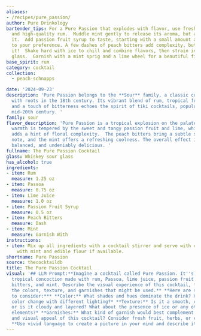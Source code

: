 ```yaml
---
aliases:
- /recipes/pure_passion/
author: Pure Drinkology
bartender_tips: For a Pure Passion that explodes with flavor, use fresh lime juice
  and high-quality rum.  Muddle mint gently to release its aroma, but avoid bruising
  it.  Add passion fruit syrup to taste, starting with a small amount and adjusting
  to your preference. A few dashes of peach bitters add complexity, but don't overdo
  it!  Shake hard with ice to chill and combine flavors, then strain into a chilled
  glass.  Garnish with a mint sprig and a lime wheel for a beautiful finish.
base_spirit: rum
category: cocktail
collection: 
  - peach-schnapps

date: '2024-09-23'
description: 'Pure Passion belongs to the **Sour** family, a classic cocktail style
  with roots in the 18th century. Its vibrant blend of rum, tropical fruit flavors,
  and a touch of bitterness echoes the spirit of tiki cocktails, popularized in the
  mid-20th century. '
family: sour
flavor_description: 'Pure Passion is a tropical explosion on the palate. The rum''s
  warmth is tempered by the sweet and tangy passion fruit and lime, while the Passoa
  adds a hint of floral complexity.  The peach bitters bring a subtle stone fruit
  note, and the mint offers a refreshing coolness. The overall effect is vibrant,
  balanced, and undeniably delicious. '
fullname: The Pure Passion Cocktail
glass: Whiskey sour glass
has_alcohol: true
ingredients:
- item: Rum
  measure: 1.25 oz
- item: Passoa
  measure: 0.75 oz
- item: Lime Juice
  measure: 1.0 oz
- item: Passion Fruit Syrup
  measure: 0.5 oz
- item: Peach Bitters
  measure: Dash
- item: Mint
  measure: Garnish With
instructions:
- item: Mix up all ingredients with a cocktail stirrer and serve with crushed ice
    with mint and edible flour if available.
shortname: Pure Passion
source: thecocktaildb
title: The Pure Passion Cocktail
visual: '## LLM Prompt:**Imagine a cocktail called Pure Passion. It''s a vibrant,
  tropical concoction made with rum, Passoa, lime juice, passion fruit syrup, peach
  bitters, and mint. Describe the visual experience of this cocktail, focusing on
  the colors, texture, and garnishes that might be used.** **Here are some things
  to consider:*** **Color:** What shades and hues dominate the drink? How does the
  color change with different lighting?* **Texture:** Is it a smooth, clear liquid
  or is it cloudy and layered? What about the presence of ice or any other texture
  elements?* **Garnishes:** What kind of garnish would best complement the flavors
  and visual appeal of this cocktail? Consider fresh fruit, herbs, or edible flowers.
  **Use vivid language to create a picture in your mind and describe it in detail.** '
---
```




